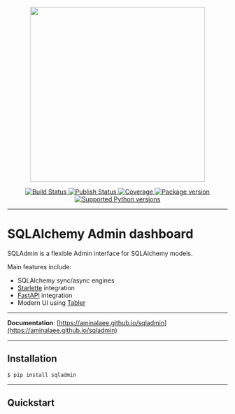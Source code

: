 <p align="center">
<a href="https://github.com/aminalaee/sqladmin">
    <img width="400px" src="https://user-images.githubusercontent.com/19784933/147659550-19cf8b93-9205-43f7-a676-6d601492efa5.png" alt"SQLAdmin">
</a>
</p>

<p align="center">
<a href="https://github.com/aminalaee/sqladmin/actions">
    <img src="https://github.com/aminalaee/sqladmin/workflows/Test%20Suite/badge.svg" alt="Build Status">
</a>
<a href="https://github.com/aminalaee/sqladmin/actions">
    <img src="https://github.com/aminalaee/sqladmin/workflows/Publish/badge.svg" alt="Publish Status">
</a>
<a href="https://codecov.io/gh/aminalaee/sqladmin">
    <img src="https://codecov.io/gh/aminalaee/sqladmin/branch/main/graph/badge.svg" alt="Coverage">
</a>
<a href="https://pypi.org/project/sqladmin/">
    <img src="https://badge.fury.io/py/sqladmin.svg" alt="Package version">
</a>
<a href="https://pypi.org/project/sqladmin" target="_blank">
    <img src="https://img.shields.io/pypi/pyversions/sqladmin.svg?color=%2334D058" alt="Supported Python versions">
</a>
</p>

---

# SQLAlchemy Admin dashboard

SQLAdmin is a flexible Admin interface for SQLAlchemy models.

Main features include:

* SQLAlchemy sync/async engines
* [Starlette](https://github.com/encode/starlette) integration
* [FastAPI](https://github.com/tiangolo/fastapi) integration
* Modern UI using [Tabler](https://github.com/tabler/tabler)

---

**Documentation**: [https://aminalaee.github.io/sqladmin](https://aminalaee.github.io/sqladmin)

---

## Installation

```shell
$ pip install sqladmin
```

---

## Quickstart
